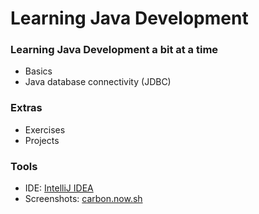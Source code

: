 # Learning Java Development

### Learning Java Development a bit at a time

- Basics
- Java database connectivity (JDBC)

### Extras

- Exercises
- Projects

### Tools

- IDE: [IntelliJ IDEA](https://www.jetbrains.com/idea/)
- Screenshots: [carbon.now.sh](https://carbon.now.sh/)
